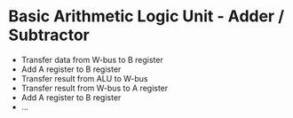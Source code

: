 # Basic Arithmetic Logic Unit - Adder / Subtractor

- Transfer data from W-bus to B register
- Add A register to B register
- Transfer result from ALU to W-bus
- Transfer result from W-bus to A register
- Add A register to B register
- ...



